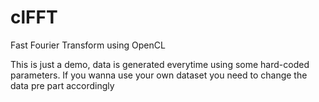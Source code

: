 # clFFT
Fast Fourier Transform using OpenCL

This is just a demo, data is generated everytime using some hard-coded parameters. If you wanna use your own dataset you need to change the data pre part accordingly
